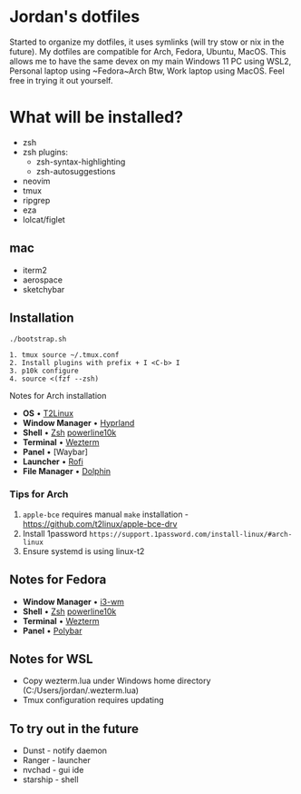 # Jordan's dotfiles

Started to organize my dotfiles, it uses symlinks (will try stow or nix in the future). My dotfiles are compatible for Arch, Fedora, Ubuntu, MacOS. This allows me to have the same devex on my main Windows 11 PC using WSL2, Personal laptop using ~Fedora~Arch Btw, Work laptop using MacOS. Feel free in trying it out yourself.

# What will be installed?

- zsh
- zsh plugins:
  - zsh-syntax-highlighting
  - zsh-autosuggestions
- neovim
- tmux
- ripgrep
- eza
- lolcat/figlet

## mac

- iterm2
- aerospace
- sketchybar

## Installation

```
./bootstrap.sh

1. tmux source ~/.tmux.conf
2. Install plugins with prefix + I <C-b> I
3. p10k configure
4. source <(fzf --zsh)
```

Notes for Arch installation

- **OS** • [T2Linux]()
- **Window Manager** • [Hyprland](https://github.com/hyprwm/Hyprland)
- **Shell** • [Zsh](https://www.zsh.org) [powerline10k](https://github.com/romkatv/powerlevel10k)
- **Terminal** • [Wezterm](https://github.com/wez/wezterm)
- **Panel** • [Waybar]
- **Launcher** • [Rofi]()
- **File Manager** • [Dolphin]()

### Tips for Arch

1. `apple-bce` requires manual `make` installation - https://github.com/t2linux/apple-bce-drv
2. Install 1password `https://support.1password.com/install-linux/#arch-linux`
3. Ensure systemd is using linux-t2

## Notes for Fedora

- **Window Manager** • [i3-wm](https://github.com/i3/i3)
- **Shell** • [Zsh](https://www.zsh.org) [powerline10k](https://github.com/romkatv/powerlevel10k)
- **Terminal** • [Wezterm](https://github.com/wez/wezterm)
- **Panel** • [Polybar](https://github.com/polybar/polybar)

## Notes for WSL

- Copy wezterm.lua under Windows home directory (C:/Users/jordan/.wezterm.lua)
- Tmux configuration requires updating

## To try out in the future

- Dunst - notify daemon
- Ranger - launcher
- nvchad - gui ide
- starship - shell
